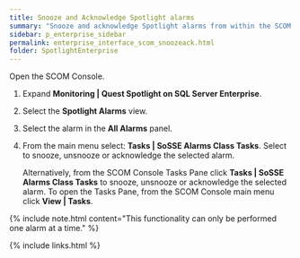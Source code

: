 ```yaml
---
title: Snooze and Acknowledge Spotlight alarms
summary: "Snooze and acknowledge Spotlight alarms from within the SCOM Console."
sidebar: p_enterprise_sidebar
permalink: enterprise_interface_scom_snoozeack.html
folder: SpotlightEnterprise
---
```


Open the SCOM Console.
1. Expand **Monitoring \| Quest Spotlight on SQL Server Enterprise**.
2. Select the **Spotlight Alarms** view.
3. Select the alarm in the **All Alarms** panel.
4. From the main menu select: **Tasks \| SoSSE Alarms Class Tasks**. Select to snooze, unsnooze or acknowledge the selected alarm.

   Alternatively, from the SCOM Console Tasks Pane click **Tasks \| SoSSE Alarms Class Tasks** to snooze, unsnooze or acknowledge the selected alarm. To open the Tasks Pane, from the SCOM Console main menu click **View \| Tasks**.


{% include note.html content="This functionality can only be performed one alarm at a time." %}

{% include links.html %}
